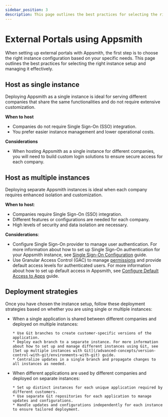 ```yaml
---
sidebar_position: 3
description: This page outlines the best practices for selecting the right instance setup to ensure effective and secure access for all users.
---  
```


# External Portals using Appsmith

When setting up external portals with Appsmith, the first step is to choose the right instance configuration based on your specific needs. This page outlines the best practices for selecting the right instance setup and managing it effectively.

## Host as single instance

Deploying Appsmith as a single instance is ideal for serving different companies that share the same functionalities and do not require extensive customization.

<ZoomImage src="/img/appsmith-single-instance.svg" alt="Set up Appsmith as a single instance" caption="Set up Appsmith as a single instance"/>

**When to host**
- Companies do not require Single Sign-On (SSO) integration.
- You prefer easier instance management and lower operational costs.

**Considerations**
- When hosting Appsmith as a single instance for different companies, you will need to build custom login solutions to ensure secure access for each company.

## Host as multiple instances

Deploying separate Appsmith instances is ideal when each company requires enhanced isolation and customization.

<ZoomImage src="/img/appsmith-multiple-instances.svg" alt="Set up Appsmith as multiple instances" caption="Set up Appsmith as multiple instances"/>

**When to host**:
- Companies require Single Sign-On (SSO) integration.
- Different features or configurations are needed for each company.
- High levels of security and data isolation are necessary.

**Considerations**:
- Configure Single Sign-On provider to manage user authentication. For more information about how to set up Single Sign-On authentication for your Appsmith instance, see [Single Sign-On Configuration](/getting-started/setup/instance-configuration/authentication) guide.
- Use Granular Access Control (GAC) to manage [permissions](/advanced-concepts/granular-access-control/reference/permissions) and provide default access levels for authenticated users. For more information about how to set up default access in Appsmith, see [Configure Default Access to Apps](/advanced-concepts/granular-access-control/how-to-guides/configure-default-permissions) guide.

## Deployment strategies

Once you have chosen the instance setup, follow these deployment strategies based on whether you are using single or multiple instances:

* When a single application is shared between different companies and deployed on multiple instances:

      * Use Git branches to create customer-specific versions of the application.
      * Deploy each branch to a separate instance. For more information about how to set up and manage different instances using Git, see [Set up multiple instances with Git](/advanced-concepts/version-control-with-git/environments-with-git) guide. 
      * Centralize updates in a single branch and propagate changes to all instances as needed.

* When different applications are used by different companies and deployed on separate instances:

      * Set up distinct instances for each unique application required by different customers.
      * Use separate Git repositories for each application to manage updates and configurations.
      * Handle updates and configurations independently for each instance to ensure tailored deployment.